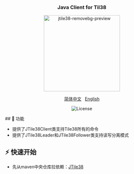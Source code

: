 <div align="center">
<h3>Java Client for Til38</h3>
<p><img width="250" alt="jtile38-removebg-preview" src="https://user-images.githubusercontent.com/16849315/186699764-7a4d43b9-4269-4c3b-88b0-cee4d49847f9.png"></p>
  <p>
    <a href="https://github.com/zw201913/jtile38/blob/main/README.md">简体中文</a>&nbsp;&nbsp;
    <a href="https://github.com/zw201913/jtile38/blob/main/README.en-US.md">English</a>
</p>
  <p><img alt="License" src="https://camo.githubusercontent.com/093fc33ad6230c9fc08a4ca2392f4cf7fbe51e746be4d1a09456d8b1e1101a40/68747470733a2f2f696d672e736869656c64732e696f2f6372617465732f6c2f73616c766f2e737667" /></p>
</div>
## 🎯 功能


   - 提供了JTile38Client类支持Tile38所有的命令
   - 提供了JTile38Leader和JTile38Follower类支持读写分离模式

## ⚡️ 快速开始

   - 先从maven中央仓库拉依赖：[JTile38](https://mvnrepository.com/artifact/com.github.zw201913/jtile38)
     
